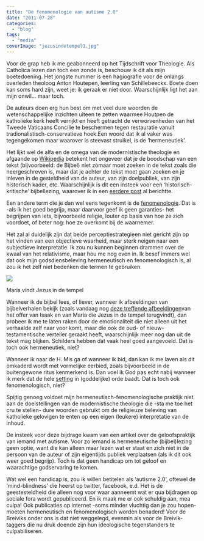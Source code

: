 ```yaml
---
title: "De fenomenologie van autisme 2.0"
date: "2011-07-28"
categories: 
  - "blog"
tags: 
  - "media"
coverImage: "jezusindetempel1.jpg"
---
```


Voor de grap heb ik me geabonneerd op het Tijdschrift voor Theologie. Als Catholica lezen dan toch een zonde is, beschouw ik dit als mijn boetedoening. Het jongste nummer is een hagiografie voor de onlangs overleden theoloog Anton Houtepen, leerling van Schillebeeckx. Boete doen kan soms hard zijn, weet je: ik geraak er niet door. Waarschijnlijk ligt het aan mijn onwil… maar toch.

De auteurs doen erg hun best om met veel dure woorden de wetenschappelijke inzichten uiteen te zetten waarmee Houtpen de katholieke kerk heeft verrijkt en heeft getracht de verworvenheden van het Tweede Vaticaans Concilie te beschermen tegen restauratie vanuit tradionalistisch-conservatieve hoek.Een woord dat ik al vaker was tegengekomen maar waarover is steevast struikel, is de ‘hermeneutiek’.

Het lijkt wel de alfa en de omega van de modernistische theologie en afgaande op [Wikipedia](http://nl.wikipedia.org/wiki/Hermeneutiek) betekent het ongeveer dat je de boodschap van een tekst (bijvoorbeeld: de Bijbel) niet zomaar moet zoeken in de tekst zoals die neergeschreven is, maar dat je achter de tekst moet gaan zoeken en je inleven in de gesteldheid van de auteur, van zijn doelpubliek, van zijn historisch kader, etc. Waarschijnlijk is dit een insteek voor een ‘historisch-kritische’ bijbellezing, waarover ik in een [eerdere post](/2011/03/28/manga-messiah/) al berichtte.

Een andere term die je dan wel eens tegenkomt is de [fenomenologie](http://nl.wikipedia.org/wiki/Fenomenologie). Dat is -als ik het goed begrijp, maar daarvoor geef ik geen garanties- het begrijpen van iets, bijvoorbeeld religie, louter op basis van hoe ze zich voordoet, of beter nog: hoe ze overkomt bij de waarnemer.

Het zal al duidelijk zijn dat beide perceptiestrategieen niet gericht zijn op het vinden van een objectieve waarheid, maar sterk neigen naar een subjectieve interpretatie. Ik zou nu kunnen beginnen drammen over de kwaal van het relativisme, maar hou me nog even in. Ik besef immers wel dat ook mijn godsdiensbeleving hermeneutisch en fenomenologisch is, al zou ik het zelf niet bedenken die termen te gebruiken.

[![](/blog/de-fenomenologie-van-autisme-2-0/images/jezusindetempel1.jpg)](/blog/de-fenomenologie-van-autisme-2-0/images/jezusindetempel1.jpg)

Maria vindt Jezus in de tempel

Wanneer ik de bijbel lees, of liever, wanneer ik afbeeldingen van bijbelverhalen bekijk (zoals vandaag nog [deze treffende afbeeldingen](http://www.youtube.com/watch?v=6Y1pOVljX9M&feature=share)van het offer van Isaak en van Maria die Jezus in de tempel terugvindt), dan probeer ik me te laten raken door de emotionaliteit die niet alleen uit het verhaalde zelf naar voor komt, maar die ook de oud- of nieuw-testamentische verteller geraakt heeft, waarschijnlijk meer nog dan uit de tekst mag blijken. Schilders hebben dat vaak heel goed aangevoeld. Dat is toch ook hermeneutiek, niet?

Wanneer ik naar de H. Mis ga of wanneer ik bid, dan kan ik me laven als dit omkaderd wordt met vormelijke eerbied, zoals bijvoorbeeld in de buitengewone ritus kenmerkend is. Dan voel ik God pas echt nabij wanneer ik merk dat de hele [setting](http://nl.gloria.tv/?media=174129) in (goddelijke) orde baadt. Dat is toch ook fenomenologisch, niet?

Spijtig genoeg voldoet mijn hermeneutisch-fenomenologische praktijk niet aan de doelstellingen van de modernistische theologie die -sta me toe het cru te stellen- dure woorden gebruikt om de religieuze beleving van katholieke gelovigen te enten op een eigen (leukere) interpretatie van de inhoud.

De insteek voor deze bijdrage kwam van een artikel over de geloofspraktijk van iemand met autisme. Voor zo iemand is hermeneutische (bijbel)lezing geen optie, want die kan alleen maar lezen wat er staat en zich niet in de persoon van de auteur of zijn eigentijds publiek verplaatsen (als ik dit ook weer goed begrijp). Toch is dat geen handicap om tot geloof en waarachtige godservaring te komen.

Wat wel een handicap is, zou ik willen betitelen als ‘autisme 2.0’, oftewel de ‘mind-blindness’ die heerst op twitter, facebook, e.d. Het is de geestesteldheid die alleen nog voor waar aanneemt wat er qua bijdragen op sociale fora wordt gepubliceerd. En ik maak me er ook schuldig aan, mea culpa! Ook publicaties op internet -soms minder vluchtig dan je zou hopen- moeten hermeneutisch en fenomenologisch worden benaderd! Voor de Breiviks onder ons is dat niet weggelegd, evenmin als voor de Breivik-taggers die nu druk doende zijn hun ideologische tegenstanders te culpabiliseren.
